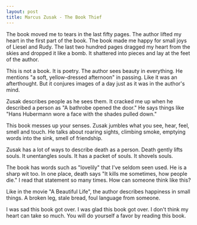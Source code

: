 ```yaml
---
layout: post
title: Marcus Zusak - The Book Thief
---
```

The book moved me to tears in the last fifty pages. The author lifted my heart in the first part of the book. The book made me happy for small joys of Liesel and Rudy. The last two hundred pages dragged my heart from the skies and dropped it like a bomb. It shattered into pieces and lay at the feet of the author.

This is not a book. It is poetry. The author sees beauty in everything. He mentions "a soft, yellow-dressed afternoon" in passing. Like it was an afterthought. But it conjures images of a day just as it was in the author's mind.

Zusak describes people as he sees them. It cracked me up when he described a person as "A bathrobe opened the door." He says things like "Hans Hubermann wore a face with the shades pulled down."

This book messes up your senses. Zusak jumbles what you see, hear, feel, smell and touch. He talks about roaring sights, climbing smoke, emptying words into the sink, smell of friendship.

Zusak has a lot of ways to describe death as a person. Death gently lifts souls. It unentangles souls. It has a packet of souls. It shovels souls.

The book has words such as "lovelily" that I've seldom seen used. He is a sharp wit too. In one place, death says "It kills me sometimes, how people die." I read that statement so many times. How can someone think like this?

Like in the movie "A Beautiful Life", the author describes happiness in small things. A broken leg, stale bread, foul language from someone.

I was sad this book got over. I was glad this book got over. I don't think my heart can take so much. You will do yourself a favor by reading this book.

